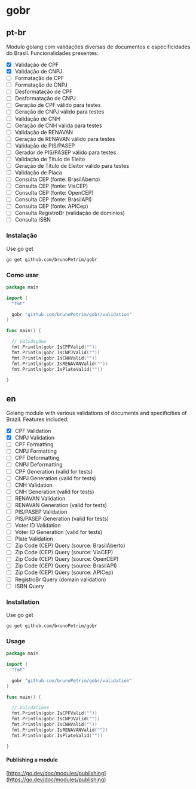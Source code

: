 # gobr

## pt-br

Módulo golang com validações diversas de documentos e especificidades do Brasil. Funcionalidades presentes:

- [x] Validação de CPF
- [x] Validação de CNPJ
- [ ] Formatação de CPF
- [ ] Formatação de CNPJ
- [ ] Desformatação de CPF
- [ ] Desformatação de CNPJ
- [ ] Geração de CPF válido para testes
- [ ] Geração de CNPJ válido para testes
- [ ] Validação de CNH
- [ ] Geração de CNH válida para testes
- [ ] Validação de RENAVAN
- [ ] Geração de RENAVAN válido para testes
- [ ] Validação de PIS/PASEP
- [ ] Gerador de PIS/PASEP válido para testes
- [ ] Validação de Título de Eleito
- [ ] Geração de Título de Eleitor válido para testes
- [ ] Validação de Placa
- [ ] Consulta CEP (fonte: BrasilAberto)
- [ ] Consulta CEP (fonte: ViaCEP)
- [ ] Consulta CEP (fonte: OpenCEP)
- [ ] Consulta CEP (fonte: BrasilAPI)
- [ ] Consulta CEP (fonte: APICep)
- [ ] Consulta RegistroBr (validação de domínios)
- [ ] Consulta ISBN

### Instalação

Use go get

```sh
go get github.com/brunoPetrim/gobr
```

### Como usar

```go
package main

import (
  "fmt"

  gobr "github.com/brunoPetrim/gobr/validation"
)

func main() {

  // Validações
  fmt.Println(gobr.IsCPFValid(""))  
  fmt.Println(gobr.IsCNPJValid(""))
  fmt.Println(gobr.IsCNHValid(""))
  fmt.Println(gobr.IsRENAVANValid(""))
  fmt.Println(gobr.IsPlateValid(""))

}
```

## en

Golang module with various validations of documents and specificities of Brazil. Features included:

- [x] CPF Validation
- [x] CNPJ Validation
- [ ] CPF Formatting
- [ ] CNPJ Formatting
- [ ] CPF Deformatting
- [ ] CNPJ Deformatting
- [ ] CPF Generation (valid for tests)
- [ ] CNPJ Generation (valid for tests)
- [ ] CNH Validation
- [ ] CNH Generation (valid for tests)
- [ ] RENAVAN Validation
- [ ] RENAVAN Generation (valid for tests)
- [ ] PIS/PASEP Validation
- [ ] PIS/PASEP Generation (valid for tests)
- [ ] Voter ID Validation
- [ ] Voter ID Generation (valid for tests)
- [ ] Plate Validation
- [ ] Zip Code (CEP) Query (source: BrasilAberto)
- [ ] Zip Code (CEP) Query (source: ViaCEP)
- [ ] Zip Code (CEP) Query (source: OpenCEP)
- [ ] Zip Code (CEP) Query (source: BrasilAPI)
- [ ] Zip Code (CEP) Query (source: APICep)
- [ ] RegistroBr Query (domain validation)
- [ ] ISBN Query

### Installation

Use go get

```sh
go get github.com/brunoPetrim/gobr
```

### Usage

```go
package main

import (
  "fmt"

  gobr "github.com/brunoPetrim/gobr/validation"
)

func main() {

  // Validations
  fmt.Println(gobr.IsCPFValid(""))
  fmt.Println(gobr.IsCNPJValid(""))
  fmt.Println(gobr.IsCNHValid(""))
  fmt.Println(gobr.IsRENAVANValid(""))
  fmt.Println(gobr.IsPlateValid(""))

}
```

#### Publishing a module

[https://go.dev/doc/modules/publishing](https://go.dev/doc/modules/publishing)
